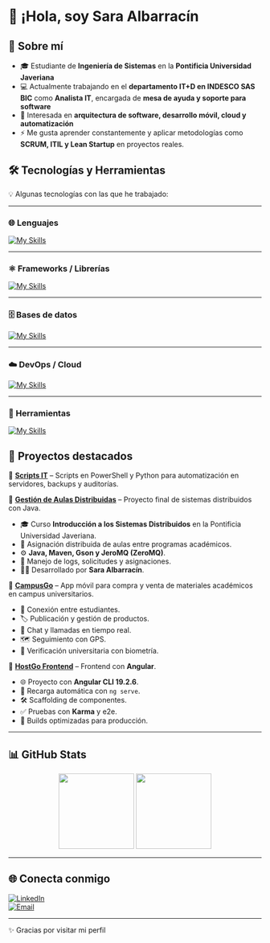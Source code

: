 # 👋 ¡Hola, soy Sara Albarracín  

## 🚀 Sobre mí  
- 🎓 Estudiante de **Ingeniería de Sistemas** en la **Pontificia Universidad Javeriana**  
- 💻 Actualmente trabajando en el **departamento IT+D en INDESCO SAS BIC** como **Analista IT**, encargada de **mesa de ayuda y soporte para software**  
- 🌱 Interesada en **arquitectura de software, desarrollo móvil, cloud y automatización**  
- ⚡ Me gusta aprender constantemente y aplicar metodologías como **SCRUM, ITIL y Lean Startup** en proyectos reales.  

## 🛠️ Tecnologías y Herramientas  
💡 Algunas tecnologías con las que he trabajado:  

---

### 🌐 Lenguajes  
[![My Skills](https://skillicons.dev/icons?i=c,cpp,cs,java,python,js,ts,html,css,kotlin)](https://skillicons.dev)

---

### ⚛️ Frameworks / Librerías  
[![My Skills](https://skillicons.dev/icons?i=angular,react,nextjs,spring,firebase)](https://skillicons.dev)

---

### 🗄️ Bases de datos  
[![My Skills](https://skillicons.dev/icons?i=mysql,postgres,mongodb,oracle)](https://skillicons.dev)

---

### ☁️ DevOps / Cloud  
[![My Skills](https://skillicons.dev/icons?i=docker,kubernetes,nginx,apache,jenkins,linux)](https://skillicons.dev)

---

### 🔧 Herramientas  
[![My Skills](https://skillicons.dev/icons?i=git,postman,powershell,bash,ssh,canva,github)](https://skillicons.dev)



## 📌 Proyectos destacados  

🔹 **[Scripts IT](#)** – Scripts en PowerShell y Python para automatización en servidores, backups y auditorías.  

🔹 **[Gestión de Aulas Distribuidas](https://github.com/SarAlbN1/gestion-aulas-distribuidas)** – Proyecto final de sistemas distribuidos con Java.  
   - 🎓 Curso **Introducción a los Sistemas Distribuidos** en la Pontificia Universidad Javeriana.  
   - 🏫 Asignación distribuida de aulas entre programas académicos.  
   - ⚙️ **Java, Maven, Gson y JeroMQ (ZeroMQ)**.  
   - 💾 Manejo de logs, solicitudes y asignaciones.  
   - 👩‍💻 Desarrollado por **Sara Albarracín**.  

🔹 **[CampusGo](https://github.com/ICM2025/CampusGo)** – App móvil para compra y venta de materiales académicos en campus universitarios.  
   - 👥 Conexión entre estudiantes.  
   - 🏷️ Publicación y gestión de productos.  
   - 💬 Chat y llamadas en tiempo real.  
   - 🗺️ Seguimiento con GPS.  
   - 🪪 Verificación universitaria con biometría.  

🔹 **[HostGo Frontend](https://github.com/JuanPablogh0412/DesarrolloWeb_Host-Go)** – Frontend con **Angular**.  
   - 🌐 Proyecto con **Angular CLI 19.2.6**.  
   - 🔄 Recarga automática con `ng serve`.  
   - 🛠️ Scaffolding de componentes.  
   - ✅ Pruebas con **Karma** y e2e.  
   - 🚀 Builds optimizadas para producción.  

---

## 📊 GitHub Stats  
<p align="center">
  <img src="https://github-readme-stats.vercel.app/api/top-langs/?username=SarAlbN1&layout=compact&theme=transparent" height="150"/>
  <img src="https://github-readme-streak-stats.herokuapp.com?user=SarAlbN1&theme=transparent" height="150"/>
</p>

---

## 🌐 Conecta conmigo  
[![LinkedIn](https://img.shields.io/badge/LinkedIn-0A66C2?logo=linkedin&logoColor=white)](https://www.linkedin.com/in/sara-albarracin-27991124b)  
[![Email](https://img.shields.io/badge/Email-D14836?logo=gmail&logoColor=white)](mailto:sara.albar@altmail.kr)  

---

✨ Gracias por visitar mi perfil
